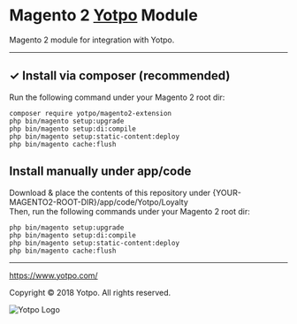 # Magento 2 [Yotpo](https://www.yotpo.com/) Module

Magento 2 module for integration with Yotpo.

---

## ✓ Install via composer (recommended)
Run the following command under your Magento 2 root dir:

```
composer require yotpo/magento2-extension
php bin/magento setup:upgrade
php bin/magento setup:di:compile
php bin/magento setup:static-content:deploy
php bin/magento cache:flush
```

## Install manually under app/code
Download & place the contents of this repository under {YOUR-MAGENTO2-ROOT-DIR}/app/code/Yotpo/Loyalty  
Then, run the following commands under your Magento 2 root dir:
```
php bin/magento setup:upgrade
php bin/magento setup:di:compile
php bin/magento setup:static-content:deploy
php bin/magento cache:flush
```

---

https://www.yotpo.com/

Copyright © 2018 Yotpo. All rights reserved.  

![Yotpo Logo](https://yap.yotpo.com/assets/images/logo_login.png)
